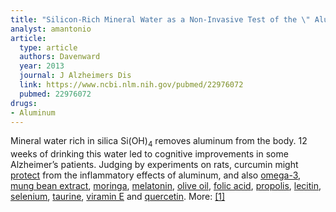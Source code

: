 ```yaml
---
title: "Silicon-Rich Mineral Water as a Non-Invasive Test of the \" Aluminum Hypothesis\" in Alzheimer's Disease"
analyst: amantonio
article:
  type: article
  authors: Davenward
  year: 2013
  journal: J Alzheimers Dis
  link: https://www.ncbi.nlm.nih.gov/pubmed/22976072
  pubmed: 22976072
drugs:
- Aluminum
---
```


Mineral water rich in silica Si(OH)<sub>4</sub> removes aluminum from the body.
12 weeks of drinking this water led to cognitive improvements in some Alzheimer’s patients.
Judging by experiments on rats, curcumin might [protect](https://www.ncbi.nlm.nih.gov/pubmed/22130689) from the inflammatory effects of aluminum, and also [omega-3](https://www.ncbi.nlm.nih.gov/pubmed/27055897), [mung bean extract](https://www.ncbi.nlm.nih.gov/pubmed/28128384), [moringa](https://www.ncbi.nlm.nih.gov/pubmed/28397152), [melatonin](https://www.ncbi.nlm.nih.gov/pubmed/26374992), [olive oil](https://www.ncbi.nlm.nih.gov/pubmed/25690328), [folic acid](https://www.ncbi.nlm.nih.gov/pubmed/28119228), [propolis](https://www.ncbi.nlm.nih.gov/pubmed/19425234), [lecitin](https://www.ncbi.nlm.nih.gov/pubmed/28523611), [selenium](https://www.ncbi.nlm.nih.gov/pubmed/23219369), [taurine](https://www.ncbi.nlm.nih.gov/pubmed/24770980), [viramin E](https://www.ncbi.nlm.nih.gov/pubmed/16545059) and [quercetin](https://www.ncbi.nlm.nih.gov/pubmed/22918785). More: [[1]](http://vaccinepapers.org/nutrients-preventing-aluminum-toxicity)
